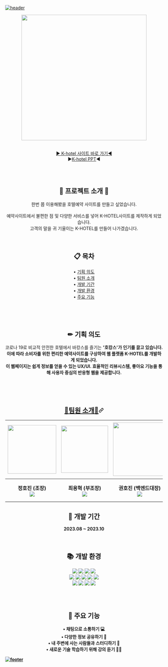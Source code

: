  <div data-target="readme-toc.content" class="Box-body px-5 pb-5">
            <article class="markdown-body entry-content container-lg" itemprop="text"><p dir="auto"><a target="_blank" rel="noopener noreferrer nofollow" href="https://camo.githubusercontent.com/babf1b5f01e3ef1e8ac15a5f52eeb3aa90a76c708dc3091c3f475860316e906e/68747470733a2f2f63617073756c652d72656e6465722e76657263656c2e6170702f6170693f747970653d736c69636526636f6c6f723d333837424646266865696768743d31383026746578743d48692c253230746865726525463025394625393125384226666f6e74416c69676e3d373026666f6e74436f6c6f723d66666626726f746174653d313326666f6e74416c69676e593d3235262673656374696f6e3d68656164657226666f6e7453697a653d3630"><img src="https://camo.githubusercontent.com/babf1b5f01e3ef1e8ac15a5f52eeb3aa90a76c708dc3091c3f475860316e906e/68747470733a2f2f63617073756c652d72656e6465722e76657263656c2e6170702f6170693f747970653d736c69636526636f6c6f723d333837424646266865696768743d31383026746578743d48692c253230746865726525463025394625393125384226666f6e74416c69676e3d373026666f6e74436f6c6f723d66666626726f746174653d313326666f6e74416c69676e593d3235262673656374696f6e3d68656164657226666f6e7453697a653d3630" alt="header" data-canonical-src="https://capsule-render.vercel.app/api?type=slice&amp;color=#c471ed;height=180&amp;text=Hi,%20there🎈%F0%9F%91%8B&amp;fontAlign=70&amp;fontColor=fff&amp;rotate=13&amp;fontAlignY=25&amp;&amp;section=header&amp;fontSize=60" style="max-width: 100%;"></a></p>
              
<div align="center" dir="auto">
  <a target="_blank" rel="noopener noreferrer" href="https://github-production-user-asset-6210df.s3.amazonaws.com/130814431/276494784-9b33fe28-2c91-458b-98ac-be2d6d469535.png?X-Amz-Algorithm=AWS4-HMAC-SHA256&X-Amz-Credential=AKIAIWNJYAX4CSVEH53A%2F20231019%2Fus-east-1%2Fs3%2Faws4_request&X-Amz-Date=20231019T051426Z&X-Amz-Expires=300&X-Amz-Signature=84e82bec42471dbfdc671d75a2993de12c43117965b06998ebb7d5cd5ab18c2c&X-Amz-SignedHeaders=host&actor_id=130814431&key_id=0&repo_id=682328599"><img width="400px" src="file:///C:/Users/2080pc/Desktop/KakaoTalk_20231018_230224215.png" style="max-width: 100%;"></a>
<p dir="auto"><br><a href="http://lnx.iptime.org" rel="nofollow">▶ K-hotel 사이트 바로 가기◀</a>
<br><g-emoji class="g-emoji" alias="arrow_forward">▶<a href="">K-hotel PPT</a>◀</g-emoji>
<br></p>

<br><br>
 <h1 align="center"> 🕍  프로젝트 소개 🕍  </h1>
 <p align="center"> 한번 쯤 이용해봤을 호텔예약 사이트를 만들고 싶었습니다. <br><br>
                    예약사이트에서 불편한 점 및 다양한 서비스를 넣어 K-HOTEL사이트를 제작하게 되었습니다. <br> 
                    고객의 말을 귀 기울이는  K-HOTEL를 만들어 나가겠습니다. <br><br><br></p>

<h2 align="center"> 📋 목차</h2>
<p align="center">
• <a href="https://github.com/marosile/helloworld#--%EA%B8%B0%ED%9A%8D-%EC%9D%98%EB%8F%84">기획 의도</a> <br>
• <a href="https://github.com/marosile/helloworld#-%ED%8C%80%EC%9B%90-%EC%86%8C%EA%B0%9C">팀원 소개</a> <br>
• <a href="https://github.com/marosile/helloworld#--%EA%B0%9C%EB%B0%9C-%EA%B8%B0%EA%B0%84-">개발 기간</a> <br>
• <a href="https://github.com/marosile/helloworld#--%EA%B0%9C%EB%B0%9C-%ED%99%98%EA%B2%BD-">개발 환경</a> <br>
• <a href="https://github.com/marosile/helloworld#--%EC%A3%BC%EC%9A%94-%EA%B8%B0%EB%8A%A5-">주요 기능</a>
</p>
<br><br><br>

<h2 align="center"> ✏ 기획 의도</h2>

<p align="center" dir="auto"> 
  코로나 19로 비교적 안전한 호텔에서 바캉스를 즐기는 <b>'호캉스'<b>가 인기를 끌고 있습니다. <br>
  이에 따라 소비자를 위한 편리한 예약사이트를 구상하여 웹 플랫폼 K-HOTEL를 개발하게 되었습니다.<br>
  이 웹페이지는 쉽게 정보를 얻을 수 있는 UX/UI. 효율적인 리뷰시스템, 좋아요 기능을 통해 사용자 중심의 반응형 웹을 제공합니다. 

</p>
<br><br><br>

<h2 align="center" tabindex="-1" id="user-content--팀원-소개" dir="auto"><a class="heading-link" href="#-팀원-소개">👧팀원 소개🧑<svg class="octicon octicon-link" viewBox="0 0 16 16" version="1.1" width="16" height="16" aria-hidden="true"><path d="m7.775 3.275 1.25-1.25a3.5 3.5 0 1 1 4.95 4.95l-2.5 2.5a3.5 3.5 0 0 1-4.95 0 .751.751 0 0 1 .018-1.042.751.751 0 0 1 1.042-.018 1.998 1.998 0 0 0 2.83 0l2.5-2.5a2.002 2.002 0 0 0-2.83-2.83l-1.25 1.25a.751.751 0 0 1-1.042-.018.751.751 0 0 1-.018-1.042Zm-4.69 9.64a1.998 1.998 0 0 0 2.83 0l1.25-1.25a.751.751 0 0 1 1.042.018.751.751 0 0 1 .018 1.042l-1.25 1.25a3.5 3.5 0 1 1-4.95-4.95l2.5-2.5a3.5 3.5 0 0 1 4.95 0 .751.751 0 0 1-.018 1.042.751.751 0 0 1-1.042.018 1.998 1.998 0 0 0-2.83 0l-2.5 2.5a1.998 1.998 0 0 0 0 2.83Z"></path></svg></a></h2>
<p dir="auto"><a name="user-content-팀원-소개"></a></p>
 <table>
    <tbody><tr>
      <td><a target="_blank" rel="noopener noreferrer" href=https://img1.daumcdn.net/thumb/R1280x0/?scode=mtistory2&fname=https%3A%2F%2Fblog.kakaocdn.net%2Fdn%2Fbeu5bX%2FbtsyU9IG8HT%2FGV9uqpgHoX449qNwwrm9d0%2Fimg.png"><img width="155px" src="https://img1.daumcdn.net/thumb/R1280x0/?scode=mtistory2&fname=https%3A%2F%2Fblog.kakaocdn.net%2Fdn%2Fbeu5bX%2FbtsyU9IG8HT%2FGV9uqpgHoX449qNwwrm9d0%2Fimg.png" style="max-width: 100%;"></a></td>                
      <td><a target="_blank" rel="noopener noreferrer" href="https://img1.daumcdn.net/thumb/R1280x0/?scode=mtistory2&fname=https%3A%2F%2Fblog.kakaocdn.net%2Fdn%2F8mOOX%2FbtsyTsicwt4%2Fxo8dODVUG1RcfMlmIydOkk%2Fimg.png"><img width="150px" src="https://img1.daumcdn.net/thumb/R1280x0/?scode=mtistory2&fname=https%3A%2F%2Fblog.kakaocdn.net%2Fdn%2F8mOOX%2FbtsyTsicwt4%2Fxo8dODVUG1RcfMlmIydOkk%2Fimg.png" style="max-width: 100%;"></a></td>     
      <td><a target="_blank" rel="noopener noreferrer" href="https://img1.daumcdn.net/thumb/R1280x0/?scode=mtistory2&fname=https%3A%2F%2Fblog.kakaocdn.net%2Fdn%2FbEzqNC%2FbtsyUNslFwE%2FpaHfh9KY9cZVYbC0QbdqYK%2Fimg.png"><img width="170px" src="https://img1.daumcdn.net/thumb/R1280x0/?scode=mtistory2&fname=https%3A%2F%2Fblog.kakaocdn.net%2Fdn%2FbEzqNC%2FbtsyUNslFwE%2FpaHfh9KY9cZVYbC0QbdqYK%2Fimg.png" style="max-width: 100%;"></a></td>      
      <td><a target="_blank" rel="noopener noreferrer" href="https://img1.daumcdn.net/thumb/R1280x0/?scode=mtistory2&fname=https%3A%2F%2Fblog.kakaocdn.net%2Fdn%2FbEzqNC%2FbtsyUNslFwE%2FpaHfh9KY9cZVYbC0QbdqYK%2Fimg.png"><img width="180px" src="https://img1.daumcdn.net/thumb/R1280x0/?scode=mtistory2&fname=https%3A%2F%2Fblog.kakaocdn.net%2Fdn%2FcnJmYp%2FbtsyTveYEQF%2FrAM9UqpqZhdTVadmVu9Sa1%2Fimg.png" style="max-width: 100%;"></a></td>
      <td><a target="_blank" rel="noopener noreferrer" href="https://img1.daumcdn.net/thumb/R1280x0/?scode=mtistory2&fname=https%3A%2F%2Fblog.kakaocdn.net%2Fdn%2FOzxmK%2FbtsyR67Euat%2FmppEQztXfcmql6ODEV6evK%2Fimg.png"><img width="150px" src="https://img1.daumcdn.net/thumb/R1280x0/?scode=mtistory2&fname=https%3A%2F%2Fblog.kakaocdn.net%2Fdn%2FOzxmK%2FbtsyR67Euat%2FmppEQztXfcmql6ODEV6evK%2Fimg.png" style="max-width: 100%;"></a></td>
      <td><a target="_blank" rel="noopener noreferrer" href="https://img1.daumcdn.net/thumb/R1280x0/?scode=mtistory2&fname=https%3A%2F%2Fblog.kakaocdn.net%2Fdn%2Fc9wTGY%2FbtsyUNy8u1A%2F2247mughyIO0ch6ZLaHuXk%2Fimg.png"><img width="150px" src="https://img1.daumcdn.net/thumb/R1280x0/?scode=mtistory2&fname=https%3A%2F%2Fblog.kakaocdn.net%2Fdn%2Fc9wTGY%2FbtsyUNy8u1A%2F2247mughyIO0ch6ZLaHuXk%2Fimg.png" style="max-width: 100%;"></a></td>
    </tr>
    <tr>
      <th>정호진 (조장) <a href="https://github.com/hojin1111"><br><img src="https://camo.githubusercontent.com/5148c757ec30584083d0dc8c25ee75363e4bc37a55889b989e864549f6b08132/68747470733a2f2f696d672e736869656c64732e696f2f62616467652f6769746875622d3138313731373f7374796c653d666c6174266c6f676f3d676974687562266c6f676f436f6c6f723d7768697465" data-canonical-src="https://img.shields.io/badge/github-181717?style=flat&amp;logo=github&amp;logoColor=white" style="max-width: 100%;"></a></th>
      <th>최용혁 (부조장) <a href="https://github.com/yonghyuk97"><br><img src="https://camo.githubusercontent.com/5148c757ec30584083d0dc8c25ee75363e4bc37a55889b989e864549f6b08132/68747470733a2f2f696d672e736869656c64732e696f2f62616467652f6769746875622d3138313731373f7374796c653d666c6174266c6f676f3d676974687562266c6f676f436f6c6f723d7768697465" data-canonical-src="https://img.shields.io/badge/github-181717?style=flat&amp;logo=github&amp;logoColor=white" style="max-width: 100%;"></a></th>
      <th>권호진 (백엔드대장) <a href="https://github.com/hj-1008"><br><img src="https://camo.githubusercontent.com/5148c757ec30584083d0dc8c25ee75363e4bc37a55889b989e864549f6b08132/68747470733a2f2f696d672e736869656c64732e696f2f62616467652f6769746875622d3138313731373f7374796c653d666c6174266c6f676f3d676974687562266c6f676f436f6c6f723d7768697465" data-canonical-src="https://img.shields.io/badge/github-181717?style=flat&amp;logo=github&amp;logoColor=white" style="max-width: 100%;"></a></th>
      <th>이유성 (디테일대장) <a href="https://github.com/GG0bugi"><br><img src="https://camo.githubusercontent.com/5148c757ec30584083d0dc8c25ee75363e4bc37a55889b989e864549f6b08132/68747470733a2f2f696d672e736869656c64732e696f2f62616467652f6769746875622d3138313731373f7374796c653d666c6174266c6f676f3d676974687562266c6f676f436f6c6f723d7768697465" data-canonical-src="https://img.shields.io/badge/github-181717?style=flat&amp;logo=github&amp;logoColor=white" style="max-width: 100%;"></a></th>
      <th>박진아 (일정•기획대장)<a href="https://github.com/jnaacode"><br><img src="https://camo.githubusercontent.com/5148c757ec30584083d0dc8c25ee75363e4bc37a55889b989e864549f6b08132/68747470733a2f2f696d672e736869656c64732e696f2f62616467652f6769746875622d3138313731373f7374796c653d666c6174266c6f676f3d676974687562266c6f676f436f6c6f723d7768697465" data-canonical-src="https://img.shields.io/badge/github-181717?style=flat&amp;logo=github&amp;logoColor=white" style="max-width: 100%;"></a></th>
       <th>한준수 (막내)<a href="https://github.com/junsu2134"><br><img src="https://camo.githubusercontent.com/5148c757ec30584083d0dc8c25ee75363e4bc37a55889b989e864549f6b08132/68747470733a2f2f696d672e736869656c64732e696f2f62616467652f6769746875622d3138313731373f7374796c653d666c6174266c6f676f3d676974687562266c6f676f436f6c6f723d7768697465" data-canonical-src="https://img.shields.io/badge/github-181717?style=flat&amp;logo=github&amp;logoColor=white" style="max-width: 100%;"></a></th>
    </tr>
  </tbody></table>

 <h2 align="center"> 📅 개발 기간 </h2>
 <p align="center"> 2023.08 ~ 2023.10 <br><br><br></p>

  <h2 align="center"> 📚 개발 환경 </h2>
 <div align=center> 
  <img src="https://img.shields.io/badge/java-007396?style=flat&logo=java&logoColor=white"> 
  <img src="https://img.shields.io/badge/html5-E34F26?style=flat&logo=html5&logoColor=white"> 
  <img src="https://img.shields.io/badge/css-1572B6?style=flat&logo=css3&logoColor=white"> 
  <img src="https://img.shields.io/badge/javascript-F7DF1E?style=flat&logo=javascript&logoColor=black"> 
   <br>
  <img src="https://img.shields.io/badge/jquery-0769AD?style=flat&logo=jquery&logoColor=white">
   <img src="https://img.shields.io/badge/apachetomcat-F7DF1E?style=flat&logo=apachetomcat&logoColor=white">
  <img src="https://img.shields.io/badge/oracle-F80000?style=flat&logo=oracle&logoColor=white"> 
  <img src="https://img.shields.io/badge/mysql-4479A1?style=flat&logo=mysql&logoColor=white">  
  <img src="https://img.shields.io/badge/json-61DAFB?style=flat&logo=json&logoColor=black"> 
  <br>
  <img src="https://img.shields.io/badge/spring-6DB33F?style=flat&logo=spring&logoColor=white"> 
  <img src="https://img.shields.io/badge/github-181717?style=flat&logo=github&logoColor=white">
  <img src="https://img.shields.io/badge/git-F05032?style=flats&logo=git&logoColor=white">
    <img src="https://img.shields.io/badge/visualstudiocode-1572B6?style=flats&logo=visualstudiocode&logoColor=white">

  <br> <br>
</div>

<h2 align="center"> 🔎 주요 기능 </h2>
<p align="center">
• 채팅으로 소통하기 💻<br>
• 다양한 정보 공유하기 💬 <br>
• 내 주변에 사는 사람들과 스터디하기 📑<br>
• 새로운 기술 학습하기 위해 강의 듣기 👩‍🏫 <br>
</p>

</div>
<p dir="auto"><a target="_blank" rel="noopener noreferrer nofollow" href="https://camo.githubusercontent.com/bcb8b12c487838186877bb3f994342c4e0b674d50332a6d6dbf98b21a95a0594/68747470733a2f2f63617073756c652d72656e6465722e76657263656c2e6170702f6170693f747970653d736c69636526636f6c6f723d303235334132266865696768743d3138302673656374696f6e3d666f6f74657226666f6e7453697a653d3630"><img src="https://camo.githubusercontent.com/bcb8b12c487838186877bb3f994342c4e0b674d50332a6d6dbf98b21a95a0594/68747470733a2f2f63617073756c652d72656e6465722e76657263656c2e6170702f6170693f747970653d736c69636526636f6c6f723d303235334132266865696768743d3138302673656374696f6e3d666f6f74657226666f6e7453697a653d3630" alt="footer" data-canonical-src="https://capsule-render.vercel.app/api?type=slice&amp;color=0253A2&amp;height=180&amp;section=footer&amp;fontSize=60" style="max-width: 100%;"></a></p>
</article>
          </div>

